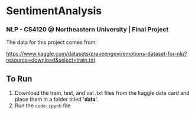 # SentimentAnalysis
### NLP - CS4120 @ Northeastern University | Final Project

The data for this project comes from: 

https://www.kaggle.com/datasets/praveengovi/emotions-dataset-for-nlp?resource=download&select=train.txt

## To Run
1. Download the train, test, and val .txt files from the kaggle data card and place them in a folder titled '**data**'.
2. Run the ```code.ipynb``` file

